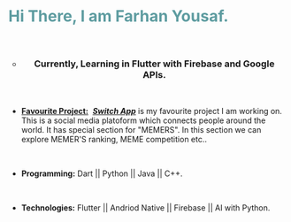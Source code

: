 <!-- #######  YAY, I AM THE SOURCE EDITOR! #########-->
<h1 style="color: #5e9ca0;">Hi There, I am Farhan Yousaf.</h1>
<p>&nbsp;</p>
<ul style="list-style-type: circle;">
<li style="text-align: center;">
<h3><strong>Currently, Learning in Flutter with Firebase and Google APIs.</strong></h3>
</li>
</ul>
<p>&nbsp;</p>
<ul>
<li><span style="text-decoration: underline;"><strong> F<span class="kqEaA z8gr9e">avourite</span> Project:</strong></span>&nbsp; <em><strong><a title="Switch App" href="http://switchapp.live/#/" target="_blank">Switch App</a></strong></em> is my <span class="kqEaA z8gr9e">favourite</span> project I am working on. This is a social media platoform which connects people around the world. It has special section for "MEMERS". In this section we can explore MEMER'S ranking, MEME competition etc..</li>
</ul>
<p>&nbsp;</p>
<ul>
<li><strong>Programming:</strong> Dart || Python || Java || C++.</li>
</ul>
<p>&nbsp;</p>
<ul>
<li><strong>Technologies:</strong> Flutter || Andriod Native || Firebase || AI with Python.</li>
</ul>
<p>&nbsp;</p>
